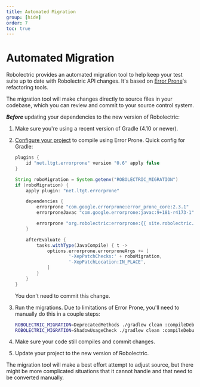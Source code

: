 ```yaml
---
title: Automated Migration
group: [hide]
order: 7
toc: true
---
```


# Automated Migration

Robolectric provides an automated migration tool to help keep your test suite up to date with Robolectric API changes. It's based on [Error Prone](https://errorprone.info/docs/patching)'s refactoring tools.

The migration tool will make changes directly to source files in your codebase, which you can review and commit to your source control system.

***Before*** updating your dependencies to the new version of Robolectric:

1. Make sure you're using a recent version of Gradle (4.10 or newer).

2. [Configure your project](https://errorprone.info/docs/installation) to compile using Error Prone. Quick config for Gradle:

    ```groovy
    plugins {
        id "net.ltgt.errorprone" version "0.6" apply false
    }

    String roboMigration = System.getenv("ROBOLECTRIC_MIGRATION")
    if (roboMigration) {
        apply plugin: "net.ltgt.errorprone"

        dependencies {
            errorprone "com.google.errorprone:error_prone_core:2.3.1"
            errorproneJavac "com.google.errorprone:javac:9+181-r4173-1"

            errorprone "org.robolectric:errorprone:{{ site.robolectric.version.preview | escape }}"
        }

        afterEvaluate {
            tasks.withType(JavaCompile) { t ->
                options.errorprone.errorproneArgs += [
                        '-XepPatchChecks:' + roboMigration,
                        '-XepPatchLocation:IN_PLACE',
                ]
            }
        }
    }
    ```

    You don't need to commit this change.

3. Run the migrations. Due to limitations of Error Prone, you'll need to manually do this in a couple steps:

    ```bash
    ROBOLECTRIC_MIGRATION=DeprecatedMethods ./gradlew clean :compileDebugUnitTestJava
    ROBOLECTRIC_MIGRATION=ShadowUsageCheck ./gradlew clean :compileDebugUnitTestJava
    ```

4. Make sure your code still compiles and commit changes.

5. Update your project to the new version of Robolectric.

The migration tool will make a best effort attempt to adjust source, but there might be more complicated situations that it cannot handle and that need to be converted manually.